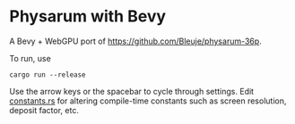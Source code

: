 # Physarum with Bevy

A Bevy + WebGPU port of https://github.com/Bleuje/physarum-36p. 

To run, use

```shell
cargo run --release
```

Use the arrow keys or the spacebar to cycle through settings. Edit [constants.rs](src/simulation/constants.rs) for 
altering compile-time constants such as screen resolution, deposit factor, etc. 